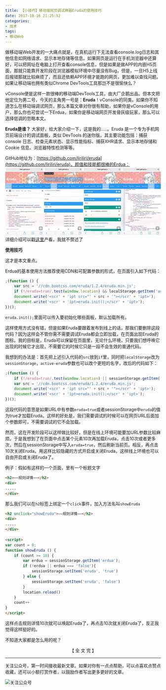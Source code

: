 ```yaml
---
title: 【小技巧】移动端网页调试神器Eruda的使用技巧
date: 2017-10-16 21:25:52
categories:
- 技术
tags:
- 移动Web
---
```

做移动端Web开发的一大痛点就是，在真机运行下无法查看console.log日志和其他信息如网络请求、显示本地存储等信息。如果网页是运行在手机浏览器中还算好，可以把网址在电脑上打开查看console信息，但是如果是做APP的内嵌H5页面，那就只能靠开发阶段在浏览器模拟环境中尽量没有Bug，但是，一旦H5上线后报错那就比较麻烦了，而且还依赖APP环境才能跑的网页，更加难以查找问题。如果让移动端也拥有类似Chrome DevTools工具那岂不是很愉快么？
<!-- more -->
vConsole便是这样一款很棒的移动端DevTools工具，由大厂企鹅出品。但本文把他定位为男二号，今天的主角男一号是：**Eruda**！vConsole的同类。如果你不知道怎么在移动端调试网页，那么本篇文章对你很有帮助，如果你是vConsole的用户，那么你也可尝试一下Erdua，如果你是移动端网页开发骨灰级玩家，那么可以选择低调的忽略本文。

**Eruda是谁？**
大家好，给大家介绍一下，这是我的.....。Eruda 是一个专为手机网页前端设计的调试面板，类似 DevTools 的迷你版，其主要功能包括：捕获 console 日志、检查元素状态、显示性能指标、捕获XHR请求、显示本地存储和 Cookie 信息、浏览器特性检测等等。

GitHub地址为：[https://github.com/liriliri/eruda](https://github.com/liriliri/eruda)，颜值和技能都很棒的Erdua：
![Erdua](https://raw.githubusercontent.com/dunizb/cloudimg/master/blog/article/201710/erdua/1.jpeg)
详细介绍可以戳[这里](https://github.com/liriliri/eruda/blob/master/doc/README_CN.md)产看，我就不赘述了

**使用技巧**

这才是本文重点。

Erdua的基本使用方法推荐使用CDN和可配置参数的形式，在页面引入如下代码：
```javascript
;(function () {
    var src = '//cdn.bootcss.com/eruda/1.2.4/eruda.min.js';
    if (!/eruda=true/.test(window.location) && localStorage.getItem('active-eruda') !== 'true') return;
    document.write('<scr' + 'ipt src="' + src + '"></scr' + 'ipt>');
    document.write('<scr' + 'ipt>eruda.init();</scr' + 'ipt>');
})();
```

`eruda.init();`里面可以传入要初始化哪些面板，默认加载所有。

这样使用方式没有错，但是如果Eruda要跟着发布到线上的话，那我们要删除这段代码？因为这样会不管你需不需要调试Eruda都会立即加载，在页面出现Eruda的图标。我的目标是，Eruda可以保留在页面里，无论什么环境，只要我们想呼唤它出现的时候它才出现，不需要它的时候它只是一段不会生效的普通代码。

我想到的办法是：首先把上述引入代码的`src`放到`if`里，同时把`localStorage`改为`sessionStorage`，`active-eruda`参数也可以改个更短的名字，改后的代码如下：
```js
;(function () {
    if (!/eruda=true/.test(window.location) || sessionStorage.getItem('eruda') !== 'true') return;
    var src = '//cdn.bootcss.com/eruda/1.2.4/eruda.min.js';
    document.write('<scr' + 'ipt src="' + src + '"></scr' + 'ipt>');
    document.write('<scr' + 'ipt>eruda.init();</scr' + 'ipt>');
})();
```

这段代码的意思是如果URL中有参数`eruda=true`或者sessionStorage中`eruda`的值为true才加载Eruda。这样的好处是，我们需要调试的时候可以在网页URL后面加个参数即可，不需要调试的它不会加载。

然而，这在开发阶段可以这样做比较好，但是在线上环境可能要加URL参数比较麻烦。于是我想到了在页面中点击某个元素10次再加载Eruda，点击10次或者更多次，然后在sessionStorage中写入`eruda=true`，然后刷新当前页。相反，再点击10次关闭Eruda。用这样比较隐藏的方式开启或关闭Eruda，这样线上环境也可以自由开启或关闭Eruda了。

例子：假如有这样的一个页面，里有一个标题文字
```html
<h2>——规则详情——</h2>
<div>
.....
</div>
```

那么我们可以在`h2`标签上绑定一个`click`事件，加入方法名叫`showEruda`
```html
<h2 onclick="showEruda">——规则详情——</h2>
<div>
.....
</div>

<script>
var count = 0;
function showEruda () {
    if (count >= 10) {    
        var erdua = sessionStorage.getItem('erdua');
        if (!erdua || erdua === 'false'){
            sessionStorage.setItem('eruda', 'true')
        } else {
            sessionStorage.setItem('eruda', 'false')
        }
        location.reload()
    }
    count++
}
</script>
```
这样点击规则详情10次就可以唤起Eruda了，再点击10次就关闭Eruda了，反正我觉得这样挺好的。

不知道大家都是怎么用的呢？

<div style="text-align:center;">【 全 文 完 】</div>

*************
关注公众号，第一时间接收最新文章。如果对你有一点点帮助，可以点喜欢点赞点收藏，还可以小额打赏作者，以鼓励作者写出更多更好的文章。

![关注公众号](https://myimgcloud.oss-cn-hangzhou.aliyuncs.com/关注名片-大礼包_横版二维码_2020-01-01-0.jpg)
